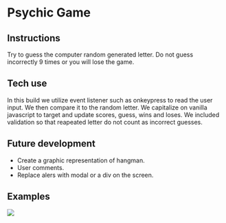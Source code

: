 <h1> Psychic Game </h1>

<h2> Instructions </h2>

Try to guess the computer random generated  letter. Do not guess incorrectly 9 times or you will lose the game.

<h2>  Tech use </h2>

In this build we utilize event listener such as onkeypress to read the user input. We then compare it to the random letter. We capitalize on vanilla javascript to target and update scores, guess, wins and loses. We included validation so that reapeated letter do not count as incorrect guesses. 

<h2> Future development</h2>

* Create a graphic representation of hangman.
* User comments. 
* Replace alers with modal or a div on the screen.

<h2> Examples</h2>
<img src="./assets/images/front-end.png">